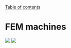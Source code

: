 [Table of contents](https://petrkryslucsd.github.io/FinEtools.jl)

# FEM machines

<img src="http://latex.codecogs.com/svg.latex?    \int_{V}  \vartheta c_V\frac{\partial T}{\partial t} \; \D V
  +\int_{V}(\mathrm{grad}\vartheta)\;{\kappa} (\mathrm{grad}T
)^T\; \D V  -\int_{V}  \vartheta Q \; \D V +\int_{S_2} \vartheta\;\overline{{q}}_{n}\; \D S+\int_{S_3} \vartheta\;h
(T-T_a)  \; \D S= 0 " border="0"/>
<img src="http://latex.codecogs.com/svg.latex? \vartheta(\mbf{x}) =0\mbox{ for}\mbf{x}\in{S_1}\;." border="0"/>